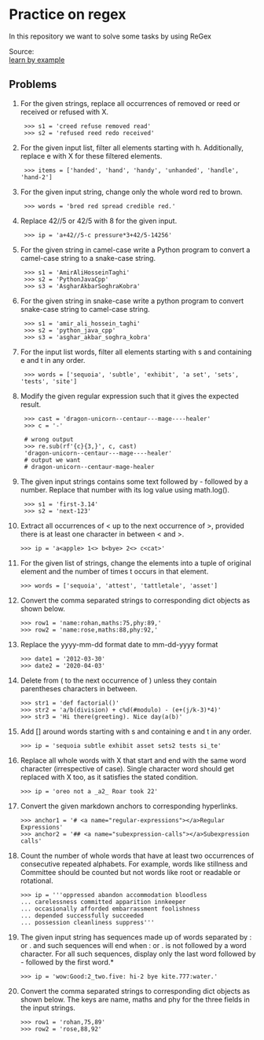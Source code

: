 # Practice on regex

In this repository we want to solve some tasks by using ReGex 

Source:  
[learn by example](https://learnbyexample.github.io/py_regular_expressions/Exercise_solutions.html)


## Problems

1. For the given strings, replace all occurrences of removed or reed or received or refused with X.

        >>> s1 = 'creed refuse removed read'  
        >>> s2 = 'refused reed redo received'


2. For the given input list, filter all elements starting with h. Additionally, replace e with X for these filtered elements.

        >>> items = ['handed', 'hand', 'handy', 'unhanded', 'handle', 'hand-2']


3. For the given input string, change only the whole word red to brown.

        >>> words = 'bred red spread credible red.'


4. Replace 42//5 or 42/5 with 8 for the given input.

        >>> ip = 'a+42//5-c pressure*3+42/5-14256'


5. For the given string in camel-case write a Python program to convert a camel-case string to a snake-case string.

        >>> s1 = 'AmirAliHosseinTaghi'
        >>> s2 = 'PythonJavaCpp'
        >>> s3 = 'AsgharAkbarSoghraKobra'


6. For the given string in snake-case write a python program to convert snake-case string to camel-case string.

        >>> s1 = 'amir_ali_hossein_taghi'
        >>> s2 = 'python_java_cpp'
        >>> s3 = 'asghar_akbar_soghra_kobra'


7. For the input list words, filter all elements starting with s and containing e and t in any order.

        >>> words = ['sequoia', 'subtle', 'exhibit', 'a set', 'sets', 'tests', 'site']


8. Modify the given regular expression such that it gives the expected result.

        >>> cast = 'dragon-unicorn--centaur---mage----healer'
        >>> c = '-'

        # wrong output
        >>> re.sub(rf'{c}{3,}', c, cast)
        'dragon-unicorn--centaur---mage----healer'
        # output we want
        # dragon-unicorn--centaur-mage-healer


9. The given input strings contains some text followed by - followed by a number. Replace that number with its log value using math.log().

        >>> s1 = 'first-3.14'
        >>> s2 = 'next-123'


10. Extract all occurrences of < up to the next occurrence of >, provided there is at least one character in between < and >.

        >>> ip = 'a<apple> 1<> b<bye> 2<> c<cat>'


11. For the given list of strings, change the elements into a tuple of original element and the number of times t occurs in that element.

        >>> words = ['sequoia', 'attest', 'tattletale', 'asset']


12. Convert the comma separated strings to corresponding dict objects as shown below.

        >>> row1 = 'name:rohan,maths:75,phy:89,'
        >>> row2 = 'name:rose,maths:88,phy:92,'
    

13. Replace the yyyy-mm-dd format date to mm-dd-yyyy format

        >>> date1 = '2012-03-30'
        >>> date2 = '2020-04-03'


14. Delete from ( to the next occurrence of ) unless they contain parentheses characters in between.

        >>> str1 = 'def factorial()'
        >>> str2 = 'a/b(division) + c%d(#modulo) - (e+(j/k-3)*4)'
        >>> str3 = 'Hi there(greeting). Nice day(a(b)'
    

15. Add [] around words starting with s and containing e and t in any order.

        >>> ip = 'sequoia subtle exhibit asset sets2 tests si_te'


16. Replace all whole words with X that start and end with the same word character (irrespective of case). Single character word should get replaced with X too, as it satisfies the stated condition.

        >>> ip = 'oreo not a _a2_ Roar took 22'


17. Convert the given markdown anchors to corresponding hyperlinks.

        >>> anchor1 = '# <a name="regular-expressions"></a>Regular Expressions'
        >>> anchor2 = '## <a name="subexpression-calls"></a>Subexpression calls'


18. Count the number of whole words that have at least two occurrences of consecutive repeated alphabets. For example, words like stillness and Committee should be counted but not words like root or readable or rotational.

        >>> ip = '''oppressed abandon accommodation bloodless
        ... carelessness committed apparition innkeeper
        ... occasionally afforded embarrassment foolishness
        ... depended successfully succeeded
        ... possession cleanliness suppress'''


19. The given input string has sequences made up of words separated by : or . and such sequences will end when : or . is not followed by a word character. For all such sequences, display only the last word followed by - followed by the first word.*

        >>> ip = 'wow:Good:2_two.five: hi-2 bye kite.777:water.'


20. Convert the comma separated strings to corresponding dict objects as shown below. The keys are name, maths and phy for the three fields in the input strings.

        >>> row1 = 'rohan,75,89'
        >>> row2 = 'rose,88,92'

